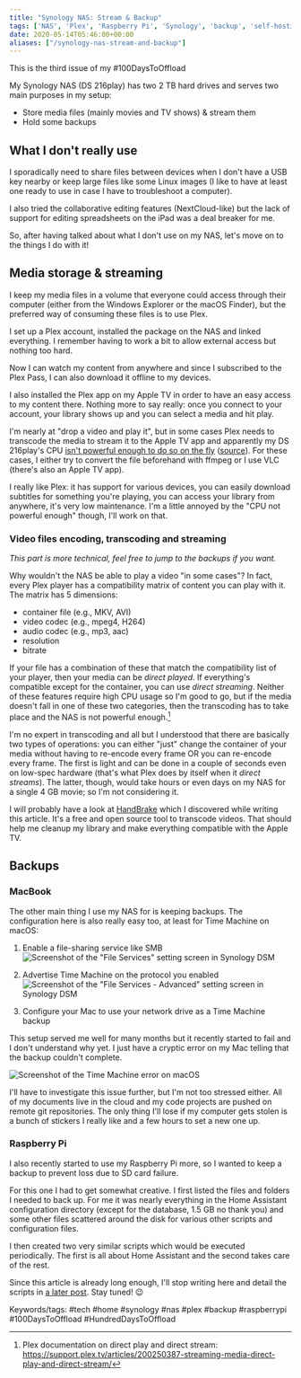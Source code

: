 ```yaml
---
title: "Synology NAS: Stream & Backup"
tags: ['NAS', 'Plex', 'Raspberry Pi', 'Synology', 'backup', 'self-hosting', 'streaming', 'time machine']
date: 2020-05-14T05:46:00+00:00
aliases: ["/synology-nas-stream-and-backup"]
---
```

This is the third issue of my #100DaysToOffload

My Synology NAS (DS 216play) has two 2 TB hard drives and serves two main purposes in my setup:

* Store media files (mainly movies and TV shows) & stream them
* Hold some backups

<!--more-->

## What I don't really use
I sporadically need to share files between devices when I don't have a USB key nearby or keep large files like some Linux images (I like to have at least one ready to use in case I have to troubleshoot a computer).

I also tried the collaborative editing features (NextCloud-like) but the lack of support for editing spreadsheets on the iPad was a deal breaker for me.

So, after having talked about what I don't use on my NAS, let's move on to the things I do with it!

## Media storage & streaming
I keep my media files in a volume that everyone could access through their computer (either from the Windows Explorer or the macOS Finder), but the preferred way of consuming these files is to use Plex.

I set up a Plex account, installed the package on the NAS and linked everything. I remember having to work a bit to allow external access but nothing too hard.

Now I can watch my content from anywhere and since I subscribed to the Plex Pass, I can also download it offline to my devices.

I also installed the Plex app on my Apple TV in order to have an easy access to my content there. Nothing more to say really: once you connect to your account, your library shows up and you can select a media and hit play.

I'm nearly at "drop a video and play it", but in some cases Plex needs to transcode the media to stream it to the Apple TV app and apparently my DS 216play's CPU [isn't powerful enough to do so on the fly](https://docs.google.com/spreadsheets/d/1MfYoJkiwSqCXg8cm5-Ac4oOLPRtCkgUxU0jdj3tmMPc/edit) ([source](https://support.plex.tv/articles/115002178853-using-hardware-accelerated-streaming/)). For these cases, I either try to convert the file beforehand with ffmpeg or I use VLC (there's also an Apple TV app).

I really like Plex: it has support for various devices, you can easily download subtitles for something you're playing, you can access your library from anywhere, it's very low maintenance. I'm a little annoyed by the "CPU not powerful enough" though, I'll work on that.

### Video files encoding, transcoding and streaming
*This part is more technical, feel free to jump to the backups if you want.*

Why wouldn't the NAS be able to play a video "in some cases"? In fact, every Plex player has a compatibility matrix of content you can play with it. The matrix has 5 dimensions:

* container file (e.g., MKV, AVI)
* video codec (e.g., mpeg4, H264)
* audio codec (e.g., mp3, aac)
* resolution
* bitrate

If your file has a combination of these that match the compatibility list of your player, then your media can be *direct played*. If everything's compatible except for the container, you can use *direct streaming*. Neither of these features require high CPU usage so I'm good to go, but if the media doesn't fall in one of these two categories, then the transcoding has to take place and the NAS is not powerful enough.[^1]

I'm no expert in transcoding and all but I understood that there are basically two types of operations: you can either "just" change the container of your media without having to re-encode every frame OR you can re-encode every frame. The first is light and can be done in a couple of seconds even on low-spec hardware (that's what Plex does by itself when it *direct streams*). The latter, though, would take hours or even days on my NAS for a single 4 GB movie; so I'm not considering it.

I will probably have a look at [HandBrake](https://handbrake.fr/) which I discovered while writing this article. It's a free and open source tool to transcode videos. That should help me cleanup my library and make everything compatible with the Apple TV.

[^1]: Plex documentation on direct play and direct stream: https://support.plex.tv/articles/200250387-streaming-media-direct-play-and-direct-stream/

## Backups
### MacBook
The other main thing I use my NAS for is keeping backups. The configuration here is also really easy too, at least for Time Machine on macOS:

1. Enable a file-sharing service like SMB
![Screenshot of the "File Services" setting screen in Synology DSM](16.png)

2. Advertise Time Machine on the protocol you enabled
![Screenshot of the "File Services - Advanced" setting screen in Synology DSM](17.png)

3. Configure your Mac to use your network drive as a Time Machine backup

This setup served me well for many months but it recently started to fail and I don't understand why yet. I just have a cryptic error on my Mac telling that the backup couldn't complete.

![Screenshot of the Time Machine error on macOS](18.png)

I'll have to investigate this issue further, but I'm not too stressed either. All of my documents live in the cloud and my code projects are pushed on remote git repositories. The only thing I'll lose if my computer gets stolen is a bunch of stickers I really like and a few hours to set a new one up.

### Raspberry Pi
I also recently started to use my Raspberry Pi more, so I wanted to keep a backup to prevent loss due to SD card failure.

For this one I had to get somewhat creative. I first listed the files and folders I needed to back up. For me it was nearly everything in the Home Assistant configuration directory (except for the database, 1.5 GB no thank you) and some other files scattered around the disk for various other scripts and configuration files.

I then created two very similar scripts which would be executed periodically. The first is all about Home Assistant and the second takes care of the rest.

Since this article is already long enough, I'll stop writing here and detail the scripts in [a later post](https://blog.augendre.info/raspberry-pi). Stay tuned! 😉

Keywords/tags:
#tech #home #synology #nas #plex #backup #raspberrypi #100DaysToOffload #HundredDaysToOffload
